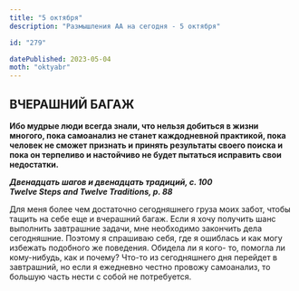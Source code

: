 ```yaml
---
title: "5 октября"
description: "Размышления АА на сегодня - 5 октября"

id: "279"

datePublished: 2023-05-04
moth: "oktyabr"
---
```


## ВЧЕРАШНИЙ БАГАЖ

**Ибо мудрые люди всегда знали, что нельзя добиться в жизни многого, пока
самоанализ не станет каждодневной практикой, пока человек не сможет признать и
принять результаты своего поиска и пока он терпеливо и настойчиво не будет
пытаться исправить свои недостатки.**

**_Двенадцать шагов и двенадцать традиций, с. 100  
Twelve Steps and Twelve Traditions, p. 88_**

Для меня более чем достаточно сегодняшнего груза моих забот, чтобы тащить на
себе еще и вчерашний багаж. Если я хочу получить шанс выполнить завтрашние
задачи, мне необходимо закончить дела сегодняшние. Поэтому я спрашиваю себя,
где я ошиблась и как могу избежать подобного же поведения. Обидела ли я кого-
то, помогла ли кому-нибудь, как и почему? Что-то из сегодняшнего дня перейдет
в завтрашний, но если я ежедневно честно провожу самоанализ, то большую часть
нести с собой не потребуется.

